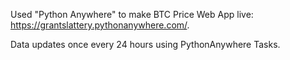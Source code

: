 Used "Python Anywhere" to make BTC Price Web App live: https://grantslattery.pythonanywhere.com/.

Data updates once every 24 hours using PythonAnywhere Tasks.
